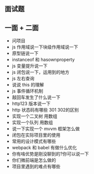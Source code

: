 ## 面试题

## 一面 + 二面

- 问项目
- ‌js 作用域说一下块级作用域说一下
- 原型链说一下
- instanceof 和 hasownproperty
- js 变量提升说一下
- js 闭包说一下，运用到的地方
- js 左右查询
- 说说 this 的理解
- js 事件循环机制
- 敲回车发生了什么说一下
- http123 版本说一下
- http 状态码有哪些   301 302的区别
- 实现一个二叉树 用数组
- 实现一个队列 用数组
- 说一下实现一个 mvvm 框架怎么做
- 闭包在实际项目里的使用
- 常用的设计模式有哪些
- webpack 和 babel 有做什么优化
- 你有啥优势是刚没聊到的?你可以说一下
- 你们微前端是怎么做的
- 项目里遇到的难点有哪些
